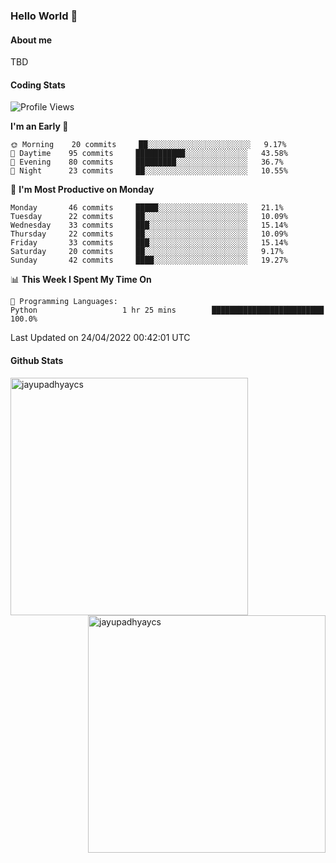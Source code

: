 ### Hello World 👋
#### About me
TBD
#### Coding Stats
<!--START_SECTION:waka-->
![Profile Views](http://img.shields.io/badge/Profile%20Views-272-blue)

**I'm an Early 🐤** 

```text
🌞 Morning    20 commits     ██░░░░░░░░░░░░░░░░░░░░░░░   9.17% 
🌆 Daytime    95 commits     ███████████░░░░░░░░░░░░░░   43.58% 
🌃 Evening    80 commits     █████████░░░░░░░░░░░░░░░░   36.7% 
🌙 Night      23 commits     ██░░░░░░░░░░░░░░░░░░░░░░░   10.55%

```
📅 **I'm Most Productive on Monday** 

```text
Monday       46 commits     █████░░░░░░░░░░░░░░░░░░░░   21.1% 
Tuesday      22 commits     ██░░░░░░░░░░░░░░░░░░░░░░░   10.09% 
Wednesday    33 commits     ███░░░░░░░░░░░░░░░░░░░░░░   15.14% 
Thursday     22 commits     ██░░░░░░░░░░░░░░░░░░░░░░░   10.09% 
Friday       33 commits     ███░░░░░░░░░░░░░░░░░░░░░░   15.14% 
Saturday     20 commits     ██░░░░░░░░░░░░░░░░░░░░░░░   9.17% 
Sunday       42 commits     ████░░░░░░░░░░░░░░░░░░░░░   19.27%

```


📊 **This Week I Spent My Time On** 

```text
💬 Programming Languages: 
Python                   1 hr 25 mins        █████████████████████████   100.0%

```


 Last Updated on 24/04/2022 00:42:01 UTC
<!--END_SECTION:waka-->
#### Github Stats

<p  ><img align="left" src="https://github-readme-stats.vercel.app/api/top-langs?username=jayupadhyaycs&theme=tokyonight&show_icons=true&locale=en&layout=compact" alt="jayupadhyaycs" width="380px"  /> 
<img align="right" src="https://github-readme-streak-stats.herokuapp.com/?user=jayupadhyaycs&theme=tokyonight&" alt="jayupadhyaycs" width="380px"/>
</p>




<!--
**JayUpadhyayCS/JayUpadhyayCS** is a ✨ _special_ ✨ repository because its `README.md` (this file) appears on your GitHub profile.

Here are some ideas to get you started:

- 🔭 I’m currently working on ...
- 🌱 I’m currently learning ...
- 👯 I’m looking to collaborate on ...
- 🤔 I’m looking for help with ...
- 💬 Ask me about ...
- 📫 How to reach me: ...
- 😄 Pronouns: ...
- ⚡ Fun fact: ...
-->
